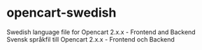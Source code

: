 # opencart-swedish
Swedish language file for Opencart 2.x.x - Frontend and Backend  
Svensk språkfil till Opencart 2.x.x - Frontend och Backend
